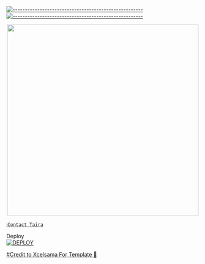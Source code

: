 [![-----------------------------------------------------](https://raw.githubusercontent.com/andreasbm/readme/master/assets/lines/colored.png)](#table-of-contents)
[![-----------------------------------------------------](https://raw.githubusercontent.com/andreasbm/readme/master/assets/lines/colored.png)](#table-of-contents)
<p align="center">
   <a href="https://github.com/anonphoenix007">
    <img src="https://telegra.ph/file/d086ae4bca3aaf9aad67a.mp4" width="500">
     
</a>



[`ℹ️Contact Taira`](https://wa.me/+2347080968564)

Deploy
    <br>
<a href='https://dashboard.heroku.com/new?template=https://github.com/anonphoenix007/Taira-Makino-Web' target="_blank"><img alt='DEPLOY' src='https://img.shields.io/badge/-DEPLOY-black?style=for-the-badge&logo=heroku&logoColor=white'/>


#Credit to Xcelsama
For Template 🫡

   
